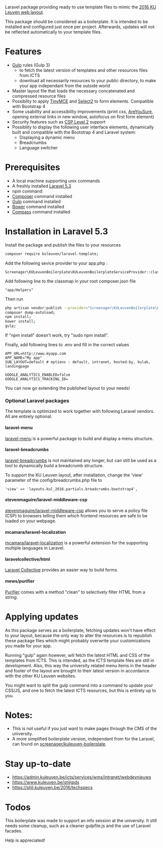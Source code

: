 Laravel package providing ready to use template files to mimic 
the [2016 KU Leuven web layout](https://stijl.kuleuven.be/2016/release/latest/howto_devs.html).

This package should be considered as a boilerplate. It is intended to be installed and configured just once per project.
Afterwards, updates will not be reflected automatically to your template files.

# Features
* [Gulp](http://gulpjs.com) rules (Gulp 3) 
  * to fetch the latest version of templates and other resources files from ICTS
  * download all necessarily resources to your public directory, to make your app independant from the outside world
* Master layout file that loads the necessary concatenated and compressed resource files
* Possiblity to apply [TinyMCE](https://www.tinymce.com) and [Select2](https://select2.github.io/) to form elements. Compatible with Bootstrap 4
* Some usability and accessibility improvements (print css, [AreYouSure](https://github.com/codedance/jquery.AreYouSure), opening external links in new window, autofocus on first form element)
* Security features such as [CSP Level 2](https://content-security-policy.com/) support
* Possiblity to display the following user interface elements, dynamically built and compatible with the Bootstrap 4 and Laravel system:
  * Displaying a dynamic menu
  * Breadcrumbs
  * Language switcher

# Prerequisites
* A local machine supporting unix commands
* A freshly installed [Laravel 5.3](http://www.laravel.com)
* npm command
* [Composer](http://getcomposer.org) command installed
* [Gulp](http://gulpjs.com) command installed
* [Bower](http://bower.io) command installed
* [Compass](http://compass-style.org/) command installed

# Installation in Laravel 5.3

Install the package and publish the files to your resources
``` bash
composer require kuleuven/laravel-template;
```

Add the following sevice provider to your app.php :
```
Screenager\KULeuvenBoilerplate\KULeuvenBoilerplateServiceProvider::class,
```

Add following line to the classmap in your root composer.json file
```
"app/Helpers"
```
Then run

``` bash
php artisan vendor:publish --provider="Screenager\KULeuvenBoilerplate\KULeuvenBoilerplateServiceProvider" --force;
composer dump-autoload;
npm install;
bower install;
gulp;
```

If "npm install" doesn't work, try "sudo npm install".

Finally, add following lines to .env and fill in the correct values
```
APP_URL=http://www.myapp.com
APP_NAME="My app"
SUB_LAYOUT=default # options : default, intranet, hosted-by, kulak, landingpage

GOOGLE_ANALYTICS_ENABLED=false
GOOGLE_ANALYTICS_TRACKING_ID=
```

You can now go extending the published layout to your needs!

### Optional Laravel packages
The template is optimized to work together with following Laravel vendors.
All are entirely optional.

#### laravel-menu
[laravel-menu](https://github.com/lavary/laravel-menu) is a powerful package to build and display a menu structure.

#### laravel-breadcrumbs
[laravel-breadcrumbs](https://github.com/davejamesmiller/laravel-breadcrumbs) is not maintained any longer, but can still be used as a tool to dynamically build a breadcrumb structure.

To support the KU Leuven layout, after  installation, change the 'view' parameter of the config/breadcrumbs.php file to

```
'view' => 'layouts.kul_2016.partials.breadcrumbs.bootstrap4',
```

#### stevenmaguire/laravel-middleware-csp
[stevenmaguire/laravel-middleware-csp](https://github.com/stevenmaguire/laravel-middleware-csp) allows you to serve a policy file (CSP) to browsers telling them which frontend resources are safe to be loaded on your webpage.

#### mcamara/laravel-localization
[mcamara/laravel-localization](https://github.com/mcamara/laravel-localization) is a powerful extension for the supporting multiple languages in Laravel.

#### laravelcollective/html
[Laravel Collective](https://github.com/laravelcollective/html) provides an easier way to build forms.

#### mews/purifier
[Purifier](https://github.com/mewebstudio/Purifier) comes with a method "clean" to selectively filter HTML from a string.


# Applying updates
As this package serves as a boilerplate, fetching updates won't have effect to your layout,
because the only way to alter the resources is to republish these package files which might probably overwrite your customizations you made for your app.

Running "gulp" again however, will fetch the latest HTML and CSS of the templates from ICTS. 
This is intended, as the ICTS template files are still in development. 
Also, this way the university related menu items in the header and footer of the layout are brought to their latest version in accordance with the other KU Leuven websites.

You might want to split the gulp command into a command to update your CSS/JS, and one to fetch the latest ICTS resources, but this is entirely up to you.

# Notes: 
* This is not useful if you just want to make pages through the CMS of the university.
* A more simplified boilerplate version, independant from  for the Laravel, can found on [screenager/kuleuven-boilerplate](https://github.com/screenager/kuleuven-boilerplate).

# Stay up-to-date
* https://admin.kuleuven.be/icts/services/wms/intranet/webdevnieuws
* https://www.kuleuven.be/stijlgids
* https://stijl.kuleuven.be/2016/techspecs

# Todos
This boilerplate was made to support an info session at the university.
It still needs some cleanup, such as a cleaner gulpfile.js and the use of Laravel facades.

Help is appreciated!